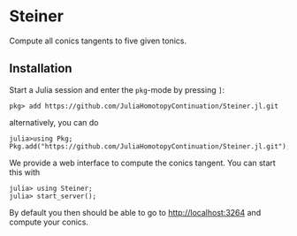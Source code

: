 # Steiner

Compute all conics tangents to five given tonics.

## Installation

Start a Julia session and enter the `pkg`-mode by pressing `]`:
```julia-repl
pkg> add https://github.com/JuliaHomotopyContinuation/Steiner.jl.git
```
alternatively, you can do
```julia-repl
julia>using Pkg; Pkg.add("https://github.com/JuliaHomotopyContinuation/Steiner.jl.git");
```

We provide a web interface to compute the conics tangent. You can start this with
```julia-repl
julia> using Steiner;
julia> start_server();
```

By default you then should be able to go to [http://localhost:3264](http://localhost:3264)
and compute your conics.
